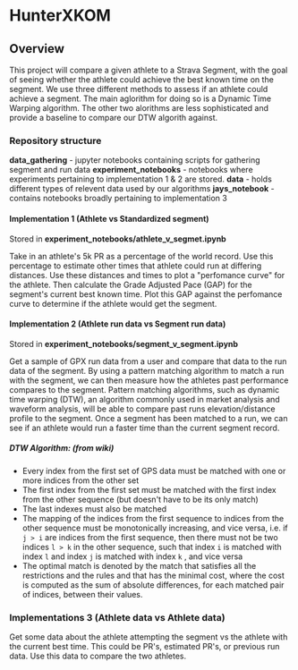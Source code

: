 # HunterXKOM

## Overview

This project will compare a given athlete to a Strava Segment, with the goal of seeing whether the athlete could achieve the best known time on the segment. We use three different methods to assess if an athlete could achieve a segment. The main aglorithm for doing so is a Dynamic Time Warping algorithm. The other two alorithms are less sophisticated and provide a baseline to compare our DTW algorith against.

### Repository structure

**data_gathering** - jupyter notebooks containing scripts for gathering segment and run data
**experiment_notebooks** - notebooks where experiments pertaining to implementation 1 & 2 are stored.
**data** - holds different types of relevent data used by our algorithms
**jays_notebook** - contains notebooks broadly pertaining to implementation 3

#### Implementation 1 (Athlete vs Standardized segment)

Stored in **experiment_notebooks/athlete_v_segmet.ipynb**

Take in an athlete's 5k PR as a percentage of the world record. Use this percentage to estimate other times that athlete could run at differing distances. Use these distances and times to plot a "perfomance curve" for the athlete. Then calculate the Grade Adjusted Pace (GAP) for the segment's current best known time. Plot this GAP against the perfomance curve to determine if the athlete would get the segment.

#### Implementation 2 (Athlete run data vs Segment run data)

Stored in **experiment_notebooks/segment_v_segment.ipynb**

Get a sample of GPX run data from a user and compare that data to the run data of the segment. By using a pattern matching algorithm to match a run with the segment, we can then measure how the athletes past performance compares to the segment. Pattern matching algorithms, such as dynamic time warping (DTW), an algorithm commonly used in market analysis and waveform analysis, will be able to compare past runs elevation/distance profile to the segment. Once a segment has been matched to a run, we can see if an athlete would run a faster time than the current segment record.

##### DTW Algorithm: (from wiki)

* Every index from the first set of GPS data must be matched with one or more indices from the other set
* The first index from the first set must be matched with the first index from the other sequence (but doesn't have to be its only match)
* The last indexes must also be matched
* The mapping of the indices from the first sequence to indices from the
  other sequence must be monotonically increasing, and vice versa, i.e. if
  `j > i` are indices from the first sequence, then there must not be two indices `l > k` in the other sequence, such that index `i` is matched with index `l` and index `j` is matched with index `k` , and vice versa
* The optimal match is denoted by the match that satisfies all the restrictions and the rules and that has the minimal cost, where the cost is computed as the sum of absolute differences, for each matched pair of indices, between their values.

### Implementations 3 (Athlete data vs Athlete data)

Get some data about the athlete attempting the segment vs the athlete with the current best time. This could be PR's, estimated PR's, or previous run data. Use this data to compare the two athletes.
